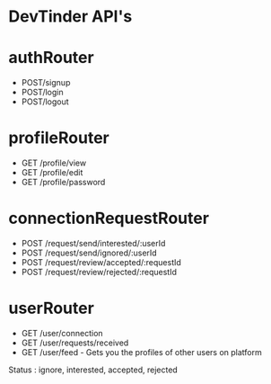 # DevTinder API's

# authRouter
- POST/signup
- POST/login
- POST/logout

# profileRouter
- GET /profile/view
- GET /profile/edit
- GET /profile/password

# connectionRequestRouter
- POST /request/send/interested/:userId
- POST /request/send/ignored/:userId
- POST /request/review/accepted/:requestId
- POST /request/review/rejected/:requestId

# userRouter
- GET /user/connection
- GET /user/requests/received
- GET /user/feed - Gets you the profiles of other users on platform

Status : ignore, interested, accepted, rejected